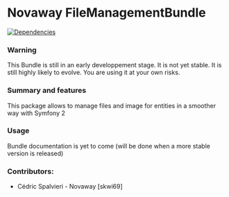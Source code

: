 # Novaway FileManagementBundle

[![Dependencies](http://dependency.me/repository/image/skwi69/NovawayFileManagementBundle/master)](http://dependency.me/repository/branche/skwi69/NovawayFileManagementBundle/master)

### Warning

This Bundle is still in an early developpement stage. It is not yet stable.
It is still highly likely to evolve.
You are using it at your own risks.


### Summary and features
This package allows to manage files and image for entities in a smoother way with Symfony 2

### Usage
Bundle documentation is yet to come (will be done when a more stable version is released)


### Contributors:
- Cédric Spalvieri - Novaway [skwi69]
